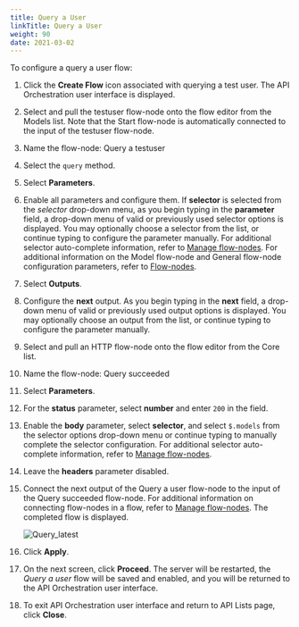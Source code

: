 ```yaml
---
title: Query a User
linkTitle: Query a User
weight: 90
date: 2021-03-02
---
```


To configure a query a user flow:

1. Click the **Create Flow** icon associated with querying a test user.
    The API Orchestration user interface is displayed.

2. Select and pull the testuser flow-node onto the flow editor from the Models list. Note that the Start flow-node is automatically connected to the input of the testuser flow-node.

3. Name the flow-node: Query a testuser

4. Select the `query` method.

5. Select **Parameters**.

6. Enable all parameters and configure them. If **selector** is selected from the _selector_ drop-down menu, as you begin typing in the **parameter** field, a drop-down menu of valid or previously used selector options is displayed. You may optionally choose a selector from the list, or continue typing to configure the parameter manually. For additional selector auto-complete information, refer to [Manage flow-nodes](/docs/developer_guide/flows/manage_flow-nodes/). For additional information on the Model flow-node and General flow-node configuration parameters, refer to [Flow-nodes](/docs/developer_guide/flows/flow-nodes/).

7. Select **Outputs**.

8. Configure the **next** output. As you begin typing in the **next** field, a drop-down menu of valid or previously used output options is displayed. You may optionally choose an output from the list, or continue typing to configure the parameter manually.

9. Select and pull an HTTP flow-node onto the flow editor from the Core list.

10. Name the flow-node: Query succeeded

11. Select **Parameters**.

12. For the **status** parameter, select **number** and enter `200` in the field.

13. Enable the **body** parameter, select **selector**, and select `$.models` from the selector options drop-down menu or continue typing to manually complete the selector configuration. For additional selector auto-complete information, refer to [Manage flow-nodes](/docs/developer_guide/flows/manage_flow-nodes/).

14. Leave the **headers** parameter disabled.

15. Connect the next output of the Query a user flow-node to the input of the Query succeeded flow-node. For additional information on connecting flow-nodes in a flow, refer to [Manage flow-nodes](/docs/developer_guide/flows/manage_flow-nodes/). The completed flow is displayed.

    ![Query_latest](/Images/Query_latest.png)
16. Click **Apply**.

17. On the next screen, click **Proceed**. The server will be restarted, the _Query a user_ flow will be saved and enabled, and you will be returned to the API Orchestration user interface.

18. To exit API Orchestration user interface and return to API Lists page, click **Close**.
